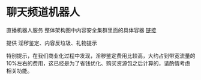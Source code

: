 # 聊天频道机器人

直播机器人服务 整体架构图中内容安全集群里面的具体容器 [链接](https://www.processon.com/view/link/5df44c60e4b051b174b32c62) 

提供  淫秽鉴定、内容反垃圾、礼物提示

特别提示，在我们商业化过程中发现，淫秽鉴定费用比较高，大约占到带宽流量的10%左右的费用，这已经是为了省钱优化、购买资源包之后计算的，请酌情考虑相关功能。

